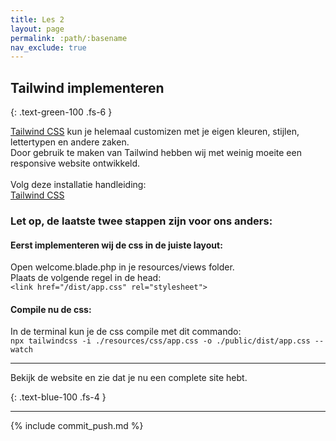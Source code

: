 ```yaml
---
title: Les 2
layout: page
permalink: :path/:basename
nav_exclude: true
---
```


## Tailwind implementeren
{: .text-green-100 .fs-6 }

[Tailwind CSS](https://tailwindcss.com/) kun je helemaal customizen met je eigen kleuren, stijlen, lettertypen en andere zaken.
<br>
Door gebruik te maken van Tailwind hebben wij met weinig moeite een responsive website ontwikkeld.<br>
<br>
Volg deze installatie handleiding: <br>
[Tailwind CSS](https://tailwindcss.com/docs/installation)
### Let op, de laatste twee stappen zijn voor ons anders:
#### Eerst implementeren wij de css in de juiste layout:<Br>
Open welcome.blade.php in je resources/views folder.<br>
Plaats de volgende regel in de head:<br>
```<link href="/dist/app.css" rel="stylesheet">```
<br>
#### Compile nu de css:
In de terminal kun je de css compile met dit commando:<Br>
```npx tailwindcss -i ./resources/css/app.css -o ./public/dist/app.css --watch ```


---

Bekijk de website en zie dat je nu een complete site hebt.

{: .text-blue-100 .fs-4 }

---

{% include commit_push.md %}


